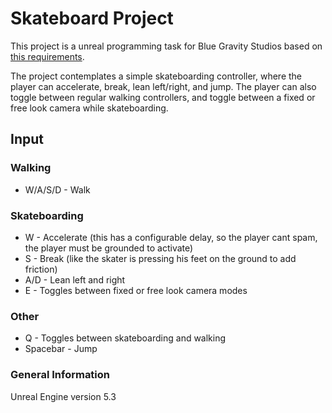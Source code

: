 # Skateboard Project

This project is a unreal programming task for Blue Gravity Studios based on [this requirements](https://www.notion.so/Unreal-Programmer-Task-9db9f9087b174ad6a37b42351dd263ef?pvs=21).

The project contemplates a simple skateboarding controller, where the player can accelerate, break, lean left/right, and jump. The player can also toggle between regular walking controllers, and toggle between a fixed or free look camera while skateboarding.

## Input

### Walking

- W/A/S/D - Walk

### Skateboarding

- W - Accelerate (this has a configurable delay, so the player cant spam, the player must be grounded to activate)
- S - Break (like the skater is pressing his feet on the ground to add friction)
- A/D - Lean left and right
- E - Toggles between fixed or free look camera modes

### Other

- Q - Toggles between skateboarding and walking
- Spacebar - Jump

### General Information

Unreal Engine version 5.3
